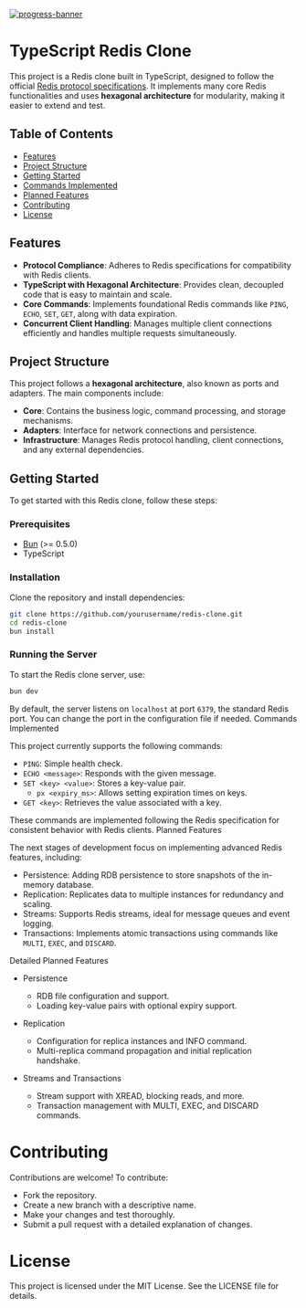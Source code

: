 [![progress-banner](https://backend.codecrafters.io/progress/redis/a86777ba-fac5-4874-abc9-3897b102e42c)](https://app.codecrafters.io/users/codecrafters-bot?r=2qF)

# TypeScript Redis Clone

This project is a Redis clone built in TypeScript, designed to follow the official [Redis protocol specifications](https://redis.io/topics/protocol). It implements many core Redis functionalities and uses **hexagonal architecture** for modularity, making it easier to extend and test.

## Table of Contents
- [Features](#features)
- [Project Structure](#project-structure)
- [Getting Started](#getting-started)
- [Commands Implemented](#commands-implemented)
- [Planned Features](#planned-features)
- [Contributing](#contributing)
- [License](#license)

## Features

- **Protocol Compliance**: Adheres to Redis specifications for compatibility with Redis clients.
- **TypeScript with Hexagonal Architecture**: Provides clean, decoupled code that is easy to maintain and scale.
- **Core Commands**: Implements foundational Redis commands like `PING`, `ECHO`, `SET`, `GET`, along with data expiration.
- **Concurrent Client Handling**: Manages multiple client connections efficiently and handles multiple requests simultaneously.

## Project Structure

This project follows a **hexagonal architecture**, also known as ports and adapters. The main components include:

- **Core**: Contains the business logic, command processing, and storage mechanisms.
- **Adapters**: Interface for network connections and persistence.
- **Infrastructure**: Manages Redis protocol handling, client connections, and any external dependencies.

## Getting Started

To get started with this Redis clone, follow these steps:

### Prerequisites

- [Bun](https://bun.sh/) (>= 0.5.0)
- TypeScript

### Installation

Clone the repository and install dependencies:

```bash
git clone https://github.com/yourusername/redis-clone.git
cd redis-clone
bun install
```

### Running the Server

To start the Redis clone server, use:

```sh
bun dev
```

By default, the server listens on `localhost` at port `6379`, the standard Redis port. You can change the port in the configuration file if needed.
Commands Implemented

This project currently supports the following commands:

- `PING`: Simple health check.
- `ECHO <message>`: Responds with the given message.
- `SET <key> <value>`: Stores a key-value pair.
    - `px <expiry_ms>`: Allows setting expiration times on keys.
- `GET <key>`: Retrieves the value associated with a key.

These commands are implemented following the Redis specification for consistent behavior with Redis clients.
Planned Features

The next stages of development focus on implementing advanced Redis features, including:

- Persistence: Adding RDB persistence to store snapshots of the in-memory database.
- Replication: Replicates data to multiple instances for redundancy and scaling.
- Streams: Supports Redis streams, ideal for message queues and event logging.
- Transactions: Implements atomic transactions using commands like `MULTI`, `EXEC`, and `DISCARD`.

Detailed Planned Features

- Persistence
    - RDB file configuration and support.
    - Loading key-value pairs with optional expiry support.

- Replication
    - Configuration for replica instances and INFO command.
    - Multi-replica command propagation and initial replication handshake.

- Streams and Transactions
    - Stream support with XREAD, blocking reads, and more.
    - Transaction management with MULTI, EXEC, and DISCARD commands.

# Contributing

Contributions are welcome! To contribute:

- Fork the repository.
- Create a new branch with a descriptive name.
- Make your changes and test thoroughly.
- Submit a pull request with a detailed explanation of changes.

# License

This project is licensed under the MIT License. See the LICENSE file for details.
